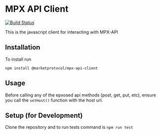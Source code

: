 # MPX API Client
[![Build Status](https://travis-ci.org/MARKETProtocol/mpx-api-client.svg?branch=master)](https://travis-ci.org/MARKETProtocol/mpx-api-client)

This is the javascript client for interacting with MPX-API

## Installation

To install run

```
npm install @marketprotocol/mpx-api-client
```

## Usage

Before calling any of the epxosed api methods (post, get, put, etc), ensure you call the `setHost()` function
with the host url.

## Setup (for Development)

Clone the repository and to run tests command is `npm run test`
